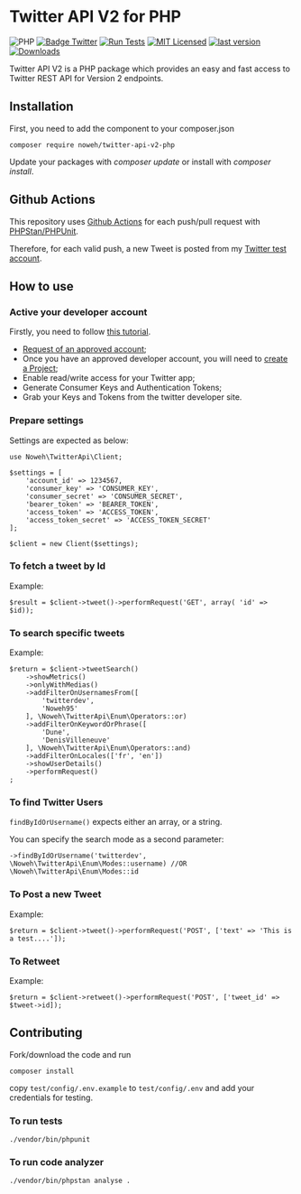 # Twitter API V2 for PHP

![PHP](https://img.shields.io/badge/PHP-v8.1-828cb7.svg?style=flat-square&logo=php)
[![Badge Twitter](https://img.shields.io/badge/Twitter%20API-v2-828cb7.svg?style=flat-square&logo=twitter&color=1DA1F2)](https://developer.twitter.com/en/docs/twitter-api)
[![Run Tests](https://github.com/noweh/twitter-api-v2-php/actions/workflows/run-tests.yml/badge.svg)](https://github.com/noweh/twitter-api-v2-php/actions/workflows/run-tests.yml)
[![MIT Licensed](https://img.shields.io/github/license/noweh/twitter-api-v2-php)](licence.md)
[![last version](https://img.shields.io/packagist/v/noweh/twitter-api-v2-php)](https://packagist.org/packages/noweh/twitter-api-v2-php)
[![Downloads](https://img.shields.io/packagist/dt/noweh/twitter-api-v2-php)](https://packagist.org/packages/noweh/twitter-api-v2-php)

Twitter API V2 is a PHP package which provides an easy and fast access to Twitter REST API for Version 2 endpoints.

## Installation
First, you need to add the component to your composer.json
```
composer require noweh/twitter-api-v2-php
```
Update your packages with *composer update* or install with *composer install*.

## Github Actions

This repository uses [Github Actions](https://github.com/noweh/twitter-api-v2-php/actions) for each push/pull request with [PHPStan/PHPUnit](/.github/workflows/run-tests.yml).

Therefore, for each valid push, a new Tweet is posted from my [Twitter test account](https://twitter.com/SteveBOTgers/status/1462816862392127491).

## How to use

### Active your developer account
Firstly, you need to follow [this tutorial](https://developer.twitter.com/en/docs/tutorials/getting-started-with-r-and-v2-of-the-twitter-api).
- [Request of an approved account](https://developer.twitter.com/en/apply-for-access);
- Once you have an approved developer account, you will need to [create a Project](https://developer.twitter.com/en/docs/projects/overview);
- Enable read/write access for your Twitter app;
- Generate Consumer Keys and Authentication Tokens;
- Grab your Keys and Tokens from the twitter developer site.

### Prepare settings
Settings are expected as below:

    use Noweh\TwitterApi\Client;

    $settings = [
        'account_id' => 1234567,
        'consumer_key' => 'CONSUMER_KEY',
        'consumer_secret' => 'CONSUMER_SECRET',
        'bearer_token' => 'BEARER_TOKEN',
        'access_token' => 'ACCESS_TOKEN',
        'access_token_secret' => 'ACCESS_TOKEN_SECRET'
    ];

    $client = new Client($settings);

### To fetch a tweet by Id
Example:

    $result = $client->tweet()->performRequest('GET', array( 'id' => $id));


### To search specific tweets
Example:

    $return = $client->tweetSearch()
        ->showMetrics()
        ->onlyWithMedias()
        ->addFilterOnUsernamesFrom([
            'twitterdev',
            'Noweh95'
        ], \Noweh\TwitterApi\Enum\Operators::or)
        ->addFilterOnKeywordOrPhrase([
            'Dune',
            'DenisVilleneuve'
        ], \Noweh\TwitterApi\Enum\Operators::and)
        ->addFilterOnLocales(['fr', 'en'])
        ->showUserDetails()
        ->performRequest()
    ;

### To find Twitter Users
`findByIdOrUsername()` expects either an array, or a string.

You can specify the search mode as a second parameter:

    ->findByIdOrUsername('twitterdev', \Noweh\TwitterApi\Enum\Modes::username) //OR \Noweh\TwitterApi\Enum\Modes::id

### To Post a new Tweet
Example:

    $return = $client->tweet()->performRequest('POST', ['text' => 'This is a test....']);

### To Retweet

Example:
    
    $return = $client->retweet()->performRequest('POST', ['tweet_id' => $tweet->id]);

## Contributing
Fork/download the code and run

`composer install`

copy `test/config/.env.example` to `test/config/.env` and add your credentials for testing.

### To run tests

`./vendor/bin/phpunit`

### To run code analyzer

`./vendor/bin/phpstan analyse .`
